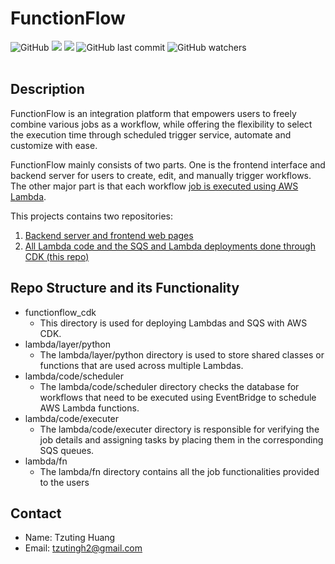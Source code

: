 # FunctionFlow
<div>
  <img alt="GitHub" src="https://img.shields.io/github/license/tzutingspace/functionflow_lambda">
  <img src="https://img.shields.io/github/languages/count/tzutingspace/functionflow_lambda">
  <img src="https://img.shields.io/github/languages/top/tzutingspace/functionflow_lambda">
  <img alt="GitHub last commit" src="https://img.shields.io/github/last-commit/tzutingspace/functionflow_lambda">
  <img alt="GitHub watchers" src="https://img.shields.io/github/watchers/tzutingspace/functionflow_lambda?style=social">
</div>
<br>


## Description
FunctionFlow is an integration platform that empowers users to freely combine various jobs as a workflow, while offering the flexibility to select the execution time through scheduled trigger service, automate and customize with ease.

FunctionFlow mainly consists of two parts. One is the frontend interface and backend server for users to create, edit, and manually trigger workflows. The other major part is that each workflow [job is executed using AWS Lambda](https://github.com/tzutingspace/functionflow_lambda).

This projects contains two repositories:

1. [Backend server and frontend web pages ](https://github.com/tzutingspace/functionflow)
2. [All Lambda code and the SQS and Lambda deployments done through CDK (this repo)](https://github.com/tzutingspace/functionflow_lambda)

## Repo Structure and its Functionality
- functionflow_cdk
  - This directory is used for deploying Lambdas and SQS with AWS CDK.
- lambda/layer/python
  - The lambda/layer/python directory is used to store shared classes or functions that are used across multiple Lambdas.
- lambda/code/scheduler
  - The lambda/code/scheduler directory checks the database for workflows that need to be executed using EventBridge to schedule AWS Lambda functions.
- lambda/code/executer
  - The lambda/code/executer directory is responsible for verifying the job details and assigning tasks by placing them in the corresponding SQS queues.
- lambda/fn
  - The lambda/fn directory contains all the job functionalities provided to the users
  
## Contact 
- Name: Tzuting Huang  
- Email: tzutingh2@gmail.com